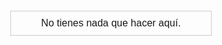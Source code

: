 <!DOCTYPE html>
<html>
<head>
    <style>
        .textbox {
            border: 1px solid #ccc;
            padding: 10px;
            width: 300px;
            margin: 20px auto;
            text-align: center;
            font-family: Arial, sans-serif;
            font-size: 16px;
        }
    </style>
</head>
<body>

<div class="textbox">No tienes nada que hacer aquí.</div>

</body>
</html>
